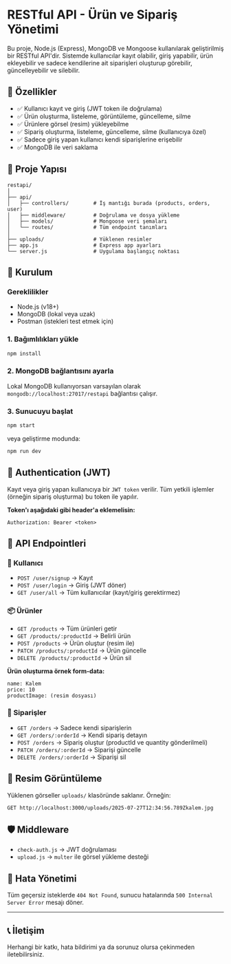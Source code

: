 # RESTful API - Ürün ve Sipariş Yönetimi

Bu proje, Node.js (Express), MongoDB ve Mongoose kullanılarak geliştirilmiş bir RESTful API'dir. Sistemde kullanıcılar kayıt olabilir, giriş yapabilir, ürün ekleyebilir ve sadece kendilerine ait siparişleri oluşturup görebilir, güncelleyebilir ve silebilir.

## 🚀 Özellikler

* ✅ Kullanıcı kayıt ve giriş (JWT token ile doğrulama)
* ✅ Ürün oluşturma, listeleme, görüntüleme, güncelleme, silme
* ✅ Ürünlere görsel (resim) yükleyebilme
* ✅ Sipariş oluşturma, listeleme, güncelleme, silme (kullanıcıya özel)
* ✅ Sadece giriş yapan kullanıcı kendi siparişlerine erişebilir
* ✅ MongoDB ile veri saklama

## 📁 Proje Yapısı

```
restapi/
│
├── api/
│   ├── controllers/        # İş mantığı burada (products, orders, user)
│   ├── middleware/         # Doğrulama ve dosya yükleme
│   ├── models/             # Mongoose veri şemaları
│   └── routes/             # Tüm endpoint tanımları
│
├── uploads/                # Yüklenen resimler
├── app.js                  # Express app ayarları
└── server.js               # Uygulama başlangıç noktası
```

## 🧪 Kurulum

### Gereklilikler

* Node.js (v18+)
* MongoDB (lokal veya uzak)
* Postman (istekleri test etmek için)

### 1. Bağımlılıkları yükle

```bash
npm install
```

### 2. MongoDB bağlantısını ayarla

Lokal MongoDB kullanıyorsan varsayılan olarak `mongodb://localhost:27017/restapi` bağlantısı çalışır.

### 3. Sunucuyu başlat

```bash
npm start
```

veya geliştirme modunda:

```bash
npm run dev
```

## 🔐 Authentication (JWT)

Kayıt veya giriş yapan kullanıcıya bir `JWT token` verilir. Tüm yetkili işlemler (örneğin sipariş oluşturma) bu token ile yapılır.

**Token'ı aşağıdaki gibi header'a eklemelisin:**

```
Authorization: Bearer <token>
```

## 💠 API Endpointleri

### 👤 Kullanıcı

* `POST /user/signup` → Kayıt
* `POST /user/login` → Giriş (JWT döner)
* `GET /user/all` → Tüm kullanıcılar (kayıt/giriş gerektirmez)

### 📦 Ürünler

* `GET /products` → Tüm ürünleri getir
* `GET /products/:productId` → Belirli ürün
* `POST /products` → Ürün oluştur (resim ile)
* `PATCH /products/:productId` → Ürün güncelle
* `DELETE /products/:productId` → Ürün sil

**Ürün oluşturma örnek form-data:**

```
name: Kalem
price: 10
productImage: (resim dosyası)
```

### 🧳 Siparişler

* `GET /orders` → Sadece kendi siparişlerin
* `GET /orders/:orderId` → Kendi sipariş detayın
* `POST /orders` → Sipariş oluştur (productId ve quantity gönderilmeli)
* `PATCH /orders/:orderId` → Siparişi güncelle
* `DELETE /orders/:orderId` → Siparişi sil

## 📸 Resim Görüntüleme

Yüklenen görseller `uploads/` klasöründe saklanır. Örneğin:

```
GET http://localhost:3000/uploads/2025-07-27T12:34:56.789Zkalem.jpg
```

## 🛡️ Middleware

* `check-auth.js` → JWT doğrulaması
* `upload.js` → `multer` ile görsel yükleme desteği

## 🪩 Hata Yönetimi

Tüm geçersiz isteklerde `404 Not Found`, sunucu hatalarında `500 Internal Server Error` mesajı döner.

---

## 📞 İletişim

Herhangi bir katkı, hata bildirimi ya da sorunuz olursa çekinmeden iletebilirsiniz.
